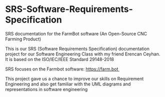 # SRS-Software-Requirements-Specification
SRS documentation for the FarmBot software (An Open-Source CNC Farming Product) 

This is our SRS (Software Requirements Specification) documentation project for our Software Engineering Class with my friend Erencan Ceyhan. It is based on the ISO/IEC/IEEE Standard 29148-2018


SRS focuses on the Farmbot software: 
https://farm.bot 

This project gave us a chance to improve our skills on Requirement Engineering and also get familiar with the UML diagrams and representations in software engineering   
